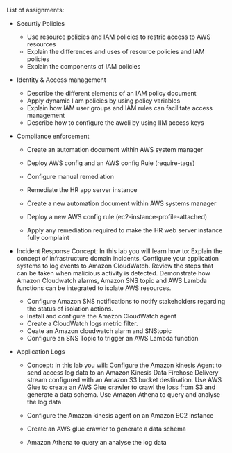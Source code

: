 List of assignments:

- Securtiy Policies
  - Use resource policies and IAM policies to restric access to AWS resources
  - Explain the differences and uses of resource policies and IAM policies
  - Explain the components of IAM policies

- Identity & Access management
  - Describe the different elements of an IAM policy document
  - Apply dynamic I am policies by using policy variables
  - Explain how IAM user groups and IAM rules can facilitate access management
  - Describe how to configure the awcli by using IIM access keys

- Compliance enforcement
  - Create an automation document within AWS system manager
  - Deploy AWS config and an AWS config Rule (require-tags)
  - Configure manual remediation
  - Remediate the HR app server instance
 
  - Create a new automation document within AWS systems manager
  - Deploy a new AWS config rule (ec2-instance-profile-attached)
  - Apply any remediation required to make the HR web server instance fully complaint

- Incident Response
  Concept: In this lab you will learn how to: Explain the concept of infrastructure domain incidents. Configure your application systems to log events to Amazon CloudWatch. Review the steps that can be taken when malicious activity is detected. Demonstrate how Amazon Cloudwatch alarms, Amazon SNS topic and AWS Lambda functions can be integrated to isolate AWS resources.

  - Configure Amazon SNS notifications to notify stakeholders regarding the status of isolation actions.
  - Install and configure the Amazon CloudWatch agent
  - Create a CloudWatch logs metric filter.
  - Ceate an Amazon cloudwatch alarm and SNStopic
  - Configure an SNS Topic to trigger an AWS Lambda function
 
- Application Logs
  - Concept: In this lab you will: 
   Configure the Amazon kinesis Agent to send access log data to an Amazon Kinesis Data Firehose Delivery stream configured with an Amazon S3 bucket destination.
   Use AWS Glue to create an AWS Glue crawler to crawl the loss from S3 and generate a data schema. Use Amazon Athena to query and analyse the log data

   - Configure the Amazon kinesis agent on an Amazon EC2 instance
   - Create an AWS glue crawler to generate a data schema
   - Amazon Athena to query an analyse the log data

